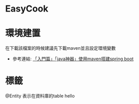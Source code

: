 # EasyCook

# 環境建置
在下載該檔案的時候建議先下載maven並且設定環境變數
- 參考連結: [「入門篇」「java神器」使用maven搭建spring boot](https://kknews.cc/code/emazpyq.html)

# 標籤
@Entity 表示在資料庫的table
hello
